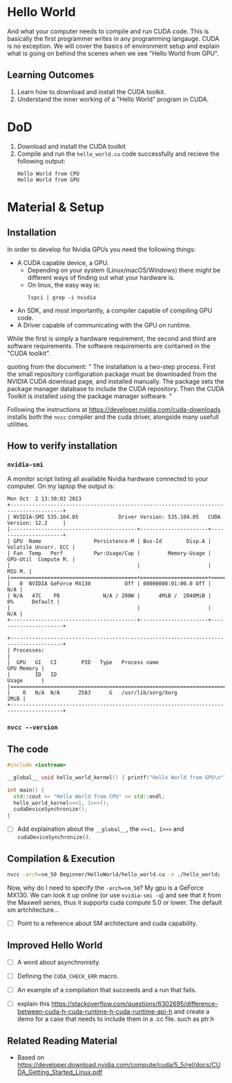 # Hello World
And what your computer needs to compile and run CUDA code. This is basically the first programmer writes in any programming langauge. CUDA is no exception. We will cover the basics of environment setup and explain what is going on behind the scenes when we see "Hello World from GPU".

## Learning Outcomes
1. Learn how to download and install the CUDA toolkit.
2. Understand the inner working of a "Hello World" program in CUDA.


# DoD
1. Download and install the CUDA toolkit
2. Compile and run the `hello_world.cu` code successfully and recieve the following output:
    ```
    Hello World from CPU
    Hello World from GPU
    ```


# Material & Setup

## Installation
In order to develop for Nvidia GPUs you need the following things:
- A CUDA capable device, a GPU. 
  - Depending on your system (Linux/macOS/Windows) there might be different ways of finding out what your hardware is.
  - On linux, the easy way is:
    ```
    lspci | grep -i nvidia
    ``` 
- An SDK, and most importantly, a compiler capable of compiling GPU code.
- A Driver capable of communicating with the GPU on runtime.
 

While the first is simply a hardware requirement, the second and third are software requirements. The software requirements are contained in the "CUDA toolkit". 


quoting from the document:
"
The installation is a two-step process. First the small repository configuration package must be downloaded from the NVIDIA CUDA download page, and installed manually. The package sets the package manager database to include the CUDA repository. Then the CUDA Toolkit is installed using the package manager software.
"

Following the instructions at https://developer.nvidia.com/cuda-downloads installs both the `nvcc` compiler and the cuda driver, alongside many usefull utilities. 

## How to verify installation

### `nvidia-smi`
A monitor script listing all available Nvidia hardware connected to your computer. On my laptop the output is:

```
Mon Oct  2 13:30:03 2023       
+---------------------------------------------------------------------------------------+
| NVIDIA-SMI 535.104.05             Driver Version: 535.104.05   CUDA Version: 12.2     |
|-----------------------------------------+----------------------+----------------------+
| GPU  Name                 Persistence-M | Bus-Id        Disp.A | Volatile Uncorr. ECC |
| Fan  Temp   Perf          Pwr:Usage/Cap |         Memory-Usage | GPU-Util  Compute M. |
|                                         |                      |               MIG M. |
|=========================================+======================+======================|
|   0  NVIDIA GeForce MX130           Off | 00000000:01:00.0 Off |                  N/A |
| N/A   47C    P8              N/A / 200W |      4MiB /  2048MiB |      0%      Default |
|                                         |                      |                  N/A |
+-----------------------------------------+----------------------+----------------------+
                                                                                         
+---------------------------------------------------------------------------------------+
| Processes:                                                                            |
|  GPU   GI   CI        PID   Type   Process name                            GPU Memory |
|        ID   ID                                                             Usage      |
|=======================================================================================|
|    0   N/A  N/A      2583      G   /usr/lib/xorg/Xorg                            2MiB |
+---------------------------------------------------------------------------------------+
```
### `nvcc --version`


## The code
```cpp
#include <iostream>

__global__ void hello_world_kernel() { printf("Hello World from GPU\n"); }

int main() {
  std::cout << "Hello World from CPU" << std::endl;
  hello_world_kernel<<<1, 1>>>();
  cudaDeviceSynchronize();
}
```

- [ ] Add explaination about the `__global__`, the  `<<<1, 1>>>` and `cudaDeviceSynchronize()`.
## Compilation & Execution

```bash
nvcc -arch=sm_50 Beginner/HelloWorld/hello_world.cu -o ./hello_world; ./hello_world 
```

Now, why do I need to specify the `-arch=sm_50`?
My gpu is a GeForce MX130. We can look it up online (or use `nvidia-smi -q`) and see that it from the Maxwell series, thus it supports cuda compute 5.0 or lower. The default sm artchitecture...
- [ ] Point to a reference about SM architecture and cuda capability. 

## Improved Hello World
- [ ] A word about asynchronisity.
- [ ] Defining the `CUDA_CHECK_ERR` macro.
- [ ] An example of a compilation that succeeds and a run that fails.
- [ ] explain this https://stackoverflow.com/questions/6302695/difference-between-cuda-h-cuda-runtime-h-cuda-runtime-api-h and create a demo for a case that needs to include them in a .cc file. such as ptr.h


## Related Reading Material
- Based on https://developer.download.nvidia.com/compute/cuda/5_5/rel/docs/CUDA_Getting_Started_Linux.pdf



